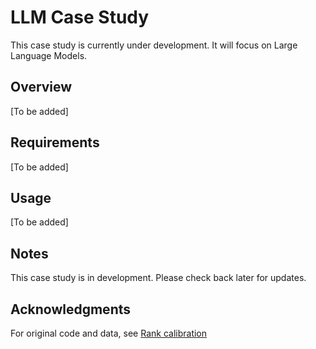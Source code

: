 # LLM Case Study

This case study is currently under development. It will focus on Large Language Models.

## Overview

[To be added]

## Requirements

[To be added]

## Usage

[To be added]

## Notes

This case study is in development. Please check back later for updates. 

## Acknowledgments

For original code and data, see [Rank calibration](https://github.com/shuoli90/Rank-Calibration)